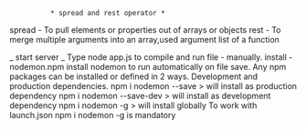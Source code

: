               * spread and rest operator *

spread - To pull elements or properties out of arrays or objects
rest - To merge multiple arguments into an array,used argument list of a function

_ start server _
Type node app.js to compile and run file - manually.
install - nodemon.npm install nodemon to run automatically on file save.
Any npm packages can be installed or defined in 2 ways. Development and production dependencies.
npm i nodemon --save > will install as production dependency
npm i nodemon --save-dev > will install as development dependency
npm i nodemon -g > will install globally
To work with launch.json npm i nodemon -g is mandatory
